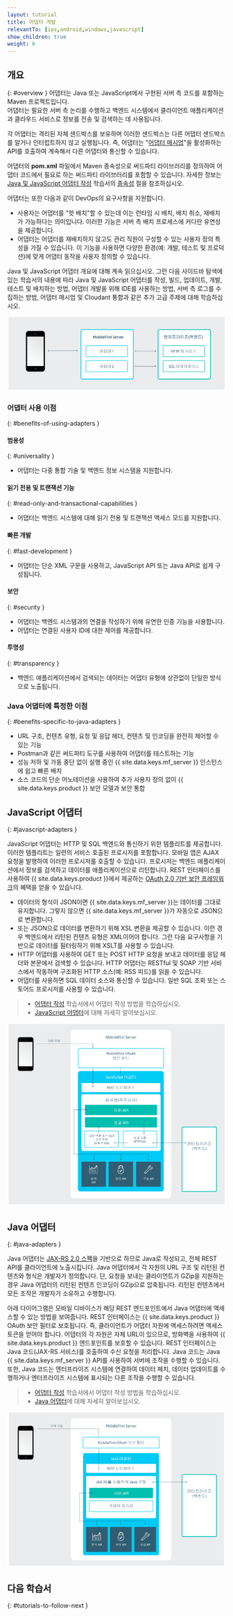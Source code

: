 ```yaml
---
layout: tutorial
title: 어댑터 개발
relevantTo: [ios,android,windows,javascript]
show_children: true
weight: 6
---
```

<!-- NLS_CHARSET=UTF-8 -->
## 개요
{: #overview }
어댑터는 Java 또는 JavaScript에서 구현된 서버 측 코드를 포함하는 Maven 프로젝트입니다.  
어댑터는 필요한 서버 측 논리를 수행하고 백엔드 시스템에서 클라이언트 애플리케이션과 클라우드 서비스로 정보를 전송 및 검색하는 데 사용됩니다. 

각 어댑터는 격리된 자체 샌드박스를 보유하며 이러한 샌드박스는 다른 어댑터 샌드박스를 알거나 인터럽트하지 않고 실행됩니다. 즉, 어댑터는 "[어댑터 매시업](advanced-adapter-usage-mashup)"을 활성화하는 API를 호출하여 계속해서 다른 어댑터와 통신할 수 있습니다.

어댑터의 **pom.xml** 파일에서 Maven 종속성으로 써드파티 라이브러리를 정의하여 어댑터 코드에서 필요로 하는 써드파티 라이브러리를 포함할 수 있습니다. 자세한 정보는 [Java 및 JavaScript 어댑터 작성](creating-adapters) 학습서의 [종속성](creating-adapters/#dependencies) 절을 참조하십시오.

어댑터는 또한 다음과 같이 DevOps의 요구사항을 지원합니다.

* 사용자는 어댑터를 "핫 배치"할 수 있는데 이는 런타임 시 배치, 배치 취소, 재배치가 가능하다는 의미입니다. 이러한 기능은 서버 측 배치 프로세스에 커다란 유연성을 제공합니다.
* 어댑터는 어댑터를 재배치하지 않고도 관리 직원이 구성할 수 있는 사용자 정의 특성을 가질 수 있습니다. 이 기능을 사용하면 다양한 환경(예: 개발, 테스트 및 프로덕션)에 맞게 어댑터 동작을 사용자 정의할 수 있습니다.

Java 및 JavaScript 어댑터 개요에 대해 계속 읽으십시오. 그런 다음 사이드바 탐색에 있는 학습서의 내용에 따라 Java 및 JavaScript 어댑터를 작성, 빌드, 업데이트, 개발, 테스트 및 배치하는 방법, 어댑터 개발을 위해 IDE를 사용하는 방법, 서버 측 로그를 수집하는 방법, 어댑터 매시업 및 Cloudant 통합과 같은 추가 고급 주제에 대해 학습하십시오.

![어댑터 개요](adapter_overview_top.jpg)

### 어댑터 사용 이점
{: #benefits-of-using-adapters }

#### 범용성
{: #universality }

* 어댑터는 다중 통합 기술 및 백엔드 정보 시스템을 지원합니다.

#### 읽기 전용 및 트랜잭션 기능
{: #read-only-and-transactional-capabilities }

* 어댑터는 백엔드 시스템에 대해 읽기 전용 및 트랜잭션 액세스 모드를 지원합니다.

#### 빠른 개발
{: #fast-development }

* 어댑터는 단순 XML 구문을 사용하고, JavaScript API 또는 Java API로 쉽게 구성됩니다.

#### 보안
{: #security }

* 어댑터는 백엔드 시스템과의 연결을 작성하기 위해 유연한 인증 기능을 사용합니다.
* 어댑터는 연결된 사용자 ID에 대한 제어를 제공합니다.

#### 투명성
{: #transparency }

* 백엔드 애플리케이션에서 검색되는 데이터는 어댑터 유형에 상관없이 단일한 방식으로 노출됩니다.  

### Java 어댑터에 특정한 이점
{: #benefits-specific-to-java-adapters }

* URL 구조, 컨텐츠 유형, 요청 및 응답 헤더, 컨텐츠 및 인코딩을 완전히 제어할 수 있는 기능
* Postman과 같은 써드파티 도구를 사용하여 어댑터를 테스트하는 기능
* 성능 저하 및 가동 중단 없이 실행 중인 {{ site.data.keys.mf_server }} 인스턴스에 쉽고 빠른 배치
* 소스 코드의 단순 어노테이션을 사용하여 추가 사용자 정의 없이 {{ site.data.keys.product }} 보안 모델과 보안 통합

## JavaScript 어댑터
{: #javascript-adapters }

JavaScript 어댑터는 HTTP 및 SQL 백엔드와 통신하기 위한 템플리트를 제공합니다. 이러한 템플리트는 일련의 서비스 호출된 프로시저를 포함합니다. 모바일 앱은 AJAX 요청을 발행하여 이러한 프로시저를 호출할 수 있습니다. 프로시저는 백엔드 애플리케이션에서 정보를 검색하고 데이터를 애플리케이션으로 리턴합니다. REST 인터페이스를 사용하여 {{ site.data.keys.product }}에서 제공하는 [OAuth 2.0 기반 보안 프레임워크](../authentication-and-security)의 혜택을 얻을 수 있습니다.

* 데이터의 형식이 JSON이면 {{ site.data.keys.mf_server }}는 데이터를 그대로 유지합니다. 그렇지 않으면 {{ site.data.keys.mf_server }}가 자동으로 JSON으로 변환합니다.  
* 또는 JSON으로 데이터를 변환하기 위해 XSL 변환을 제공할 수 있습니다. 이런 경우 백엔드에서 리턴된 컨텐츠 유형은 XML이어야 합니다. 그런 다음 요구사항을 기반으로 데이터를 필터링하기 위해 XSLT를 사용할 수 있습니다.
* HTTP 어댑터를 사용하여 GET 또는 POST HTTP 요청을 보내고 데이터를 응답 헤더와 본문에서 검색할 수 있습니다. HTTP 어댑터는 RESTful 및 SOAP 기반 서비스에서 작동하며 구조화된 HTTP 소스(예: RSS 피드)를 읽을 수 있습니다.
* 어댑터를 사용하면 SQL 데이터 소스와 통신할 수 있습니다. 일반 SQL 조회 또는 스토어드 프로시저를 사용할 수 있습니다.

> * [어댑터 작성](creating-adapters) 학습서에서 어댑터 작성 방법을 학습하십시오.
> * [JavaScript 어댑터](javascript-adapters)에 대해 자세히 알아보십시오.

![javascript 어댑터](javascript_adapters.png)

## Java 어댑터
{: #java-adapters }

Java 어댑터는 [JAX-RS 2.0 스펙](https://jax-rs-spec.java.net/nonav/2.0-rev-a/apidocs/index.html)을 기반으로 하므로 Java로 작성되고, 전체 REST API를 클라이언트에 노출시킵니다. Java 어댑터에서 각 자원의 URL 구조 및 리턴된 컨텐츠와 형식은 개발자가 정의합니다. 단, 요청을 보내는 클라이언트가 GZip을 지원하는 경우 Java 어댑터의 리턴된 컨텐츠 인코딩이 GZip으로 압축됩니다. 리턴된 컨텐츠에서 모든 조작은 개발자가 소유하고 수행합니다.

아래 다이어그램은 모바일 디바이스가 해당 REST 엔드포인트에서 Java 어댑터에 액세스할 수 있는 방법을 보여줍니다. REST 인터페이스는 {{ site.data.keys.product }} OAuth 보안 필터로 보호됩니다. 즉, 클라이언트가 어댑터 자원에 액세스하려면 액세스 토큰을 얻어야 합니다. 어댑터의 각 자원은 자체 URL이 있으므로, 방화벽을 사용하여 {{ site.data.keys.product }} 엔드포인트를 보호할 수 있습니다. REST 인터페이스는 Java 코드(JAX-RS 서비스)를 호출하여 수신 요청을 처리합니다. Java 코드는 Java {{ site.data.keys.mf_server }} API를 사용하여 서버에 조작을 수행할 수 있습니다. 또한, Java 코드는 엔터프라이즈 시스템에 연결하여 데이터 페치, 데이터 업데이트를 수행하거나 엔터프라이즈 시스템에 표시되는 다른 조작을 수행할 수 있습니다.

> * [어댑터 작성](creating-adapters) 학습서에서 어댑터 작성 방법을 학습하십시오.
> * [Java 어댑터](java-adapters)에 대해 자세히 알아보십시오.

![java 어댑터](java_adapter.jpg)

## 다음 학습서
{: #tutorials-to-follow-next }
